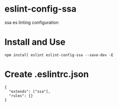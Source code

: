 # eslint-config-ssa
ssa es linting configuration

# Install and Use
```
npm install eslint eslint-config-ssa --save-dev -E
```

# Create .eslintrc.json

```
{
  "extends": ["ssa"],
  "rules": {}
}

```
